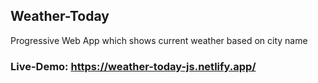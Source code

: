 ## Weather-Today

Progressive Web App which shows current weather based on city name

### Live-Demo: https://weather-today-js.netlify.app/
